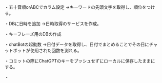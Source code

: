 ・五十音順orABCでカラム設定
→キーワードの先頭文字を取得し、順位をつける。

・DBに日時を追加
→日時取得のサービスを作成。

・キーフレーズ用のDBの作成

・chatBotの起動数 
→日付データを取得し、日付でまとめることでその日にチャットボットが使用された回数を測れる。

・コミットの際にChatGPTのキーをプッシュせずにローカルに保存したままにする。

・